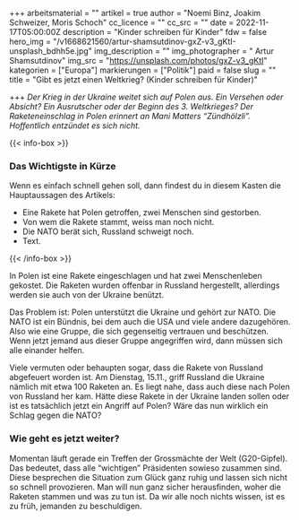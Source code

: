 +++
arbeitsmaterial = ""
artikel = true
author = "Noemi Binz, Joakim Schweizer, Moris Schoch"
cc_licence = ""
cc_src = ""
date = 2022-11-17T05:00:00Z
description = "Kinder schreiben für Kinder"
fdw = false
hero_img = "/v1668621560/artur-shamsutdinov-gxZ-v3_gKtI-unsplash_bdhh5e.jpg"
img_description = ""
img_photographer = " Artur Shamsutdinov"
img_src = "https://unsplash.com/photos/gxZ-v3_gKtI"
kategorien = ["Europa"]
markierungen = ["Politik"]
paid = false
slug = ""
title = "Gibt es jetzt einen Weltkrieg? (Kinder schreiben für Kinder)"

+++
_Der Krieg in der Ukraine weitet sich auf Polen aus. Ein Versehen oder Absicht? Ein Ausrutscher oder der Beginn des 3. Weltkrieges? Der Raketeneinschlag in Polen erinnert an Mani Matters “Zündhölzli”. Hoffentlich entzündet es sich nicht._

{{< info-box >}} <h3>Das Wichtigste in Kürze</h3>

<p>Wenn es einfach schnell gehen soll, dann findest du in diesem Kasten die Hauptaussagen des Artikels:</p>

<ul>

<li>Eine Rakete hat Polen getroffen, zwei Menschen sind gestorben.</li>

<li>Von wem die Rakete stammt, weiss man noch nicht.</li>

<li>Die NATO berät sich, Russland schweigt noch.</li>

<li>Text.</li>

</ul> {{< /info-box >}}

In Polen ist eine Rakete eingeschlagen und hat zwei Menschenleben gekostet. Die Raketen wurden offenbar in Russland hergestellt, allerdings werden sie auch von der Ukraine benützt.

Das Problem ist: Polen unterstützt die Ukraine und gehört zur NATO. Die NATO ist ein Bündnis, bei dem auch die USA und viele andere dazugehören. Also wie eine Gruppe, die sich gegenseitig vertrauen und beschützen. Wenn jetzt jemand aus dieser Gruppe angegriffen wird, dann müssen sich alle einander helfen.

Viele vermuten oder behaupten sogar, dass die Rakete von Russland abgefeuert worden ist. Am Dienstag, 15.11., griff Russland die Ukraine nämlich mit etwa 100 Raketen an. Es liegt nahe, dass auch diese nach Polen von Russland her kam. Hätte diese Rakete in der Ukraine landen sollen oder ist es tatsächlich jetzt ein Angriff auf Polen? Wäre das nun wirklich ein Schlag gegen die NATO?

### Wie geht es jetzt weiter?

Momentan läuft gerade ein Treffen der Grossmächte der Welt (G20-Gipfel). Das bedeutet, dass alle “wichtigen” Präsidenten sowieso zusammen sind. Diese besprechen die Situation zum Glück ganz ruhig und lassen sich nicht so schnell provozieren. Man will nun ganz sicher herausfinden, woher die Raketen stammen und was zu tun ist. Da wir alle noch nichts wissen, ist es zu früh, jemanden zu beschuldigen.